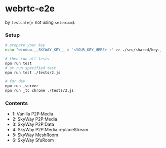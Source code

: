 # webrtc-e2e

by `testcafe`(= not using `selenium`).

### Setup

```sh
# prepare your key
echo "window.__SKYWAY_KEY__ = '<YOUR_KEY_HERE>';" >> ./src/shared/key.js

# then run all tests
npm run test
# or run specified test
npm run test ./tests/2.js

# for dev
npm run _server
npm run _tc chrome ./tests/3.js
```

### Contents

- 1: Vanilla P2P:Media
- 2: SkyWay P2P:Media
- 3: SkyWay P2P:Data
- 4: SkyWay P2P:Media replaceStream
- 5: SkyWay MeshRoom
- 6: SkyWay SfuRoom
